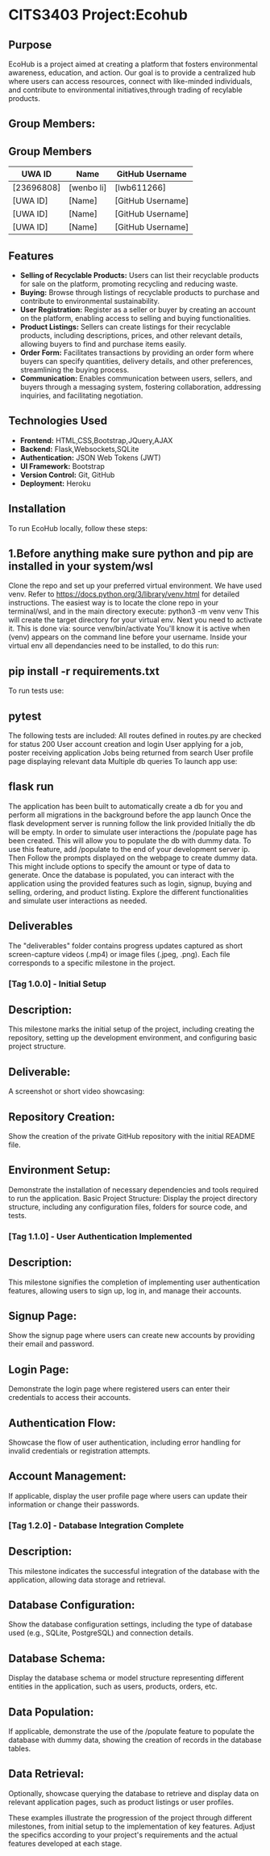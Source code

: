 # CITS3403 Project:Ecohub

## Purpose
EcoHub is a project aimed at creating a platform that fosters environmental awareness, education, and action. Our goal is to provide a centralized hub where users can access resources, connect with like-minded individuals, and contribute to environmental initiatives,through trading of recylable products.
## Group Members:
## Group Members
| UWA ID | Name          | GitHub Username |
|--------|---------------|-----------------|
| [23696808] | [wenbo li]        | [lwb611266]|
|[UWA ID] | [Name]        | [GitHub Username] |
| [UWA ID] | [Name]        | [GitHub Username] |
| [UWA ID] | [Name]        | [GitHub Username] |
## Features
- **Selling of Recyclable Products:** Users can list their recyclable products for sale on the platform, promoting recycling and reducing waste.
- **Buying:** Browse through listings of recyclable products to purchase and contribute to environmental sustainability.
- **User Registration:** Register as a seller or buyer by creating an account on the platform, enabling access to selling and buying functionalities.
- **Product Listings:** Sellers can create listings for their recyclable products, including descriptions, prices, and other relevant details, allowing buyers to find and purchase items easily.
- **Order Form:** Facilitates transactions by providing an order form where buyers can specify quantities, delivery details, and other preferences, streamlining the buying process.
- **Communication:** Enables communication between users, sellers, and buyers through a messaging system, fostering collaboration, addressing inquiries, and facilitating negotiation.


## Technologies Used
- **Frontend:** HTML,CSS,Bootstrap,JQuery,AJAX
- **Backend:** Flask,Websockets,SQLite
- **Authentication:** JSON Web Tokens (JWT)
- **UI Framework:** Bootstrap
- **Version Control:** Git, GitHub
- **Deployment:** Heroku

## Installation
To run EcoHub locally, follow these steps:

## 1.Before anything make sure python and pip are installed in your system/wsl
Clone the repo and set up your preferred virtual environment. We have used venv. Refer to https://docs.python.org/3/library/venv.html for detailed instructions. The easiest way is to locate the clone repo in your terminal/wsl, and in the main directory execute: python3 -m venv venv
This will create the target directory for your virtual env. Next you need to activate it. This is done via:
source venv/bin/activate
You'll know it is active when (venv) appears on the command line before your username.
Inside your virtual env all dependancies need to be installed, to do this run:
## pip install -r requirements.txt
To run tests use:
## pytest
The following tests are included:
All routes defined in routes.py are checked for status 200
User account creation and login
User applying for a job, poster receiving application
Jobs being returned from search
User profile page displaying relevant data
Multiple db queries
To launch app use:
## flask run
The application has been built to automatically create a db for you and perform all migrations in the background before the app launch
Once the flask development server is running follow the link provided
Initially the db will be empty. In order to simulate user interactions the /populate page has been created. This will allow you to populate the db with dummy data. To use this feature, add /populate  to the end of your development server ip. Then Follow the prompts displayed on the webpage to create dummy data. This might include options to specify the amount or type of data to generate.
Once the database is populated, you can interact with the application using the provided features such as login, signup, buying and selling, ordering, and product listing.
Explore the different functionalities and simulate user interactions as needed.
## Deliverables
The "deliverables" folder contains progress updates captured as short screen-capture videos (.mp4) or image files (.jpeg, .png). Each file corresponds to a specific milestone in the project.

### [Tag 1.0.0] - Initial Setup
## Description: 
This milestone marks the initial setup of the project, including creating the repository, setting up the development environment, and configuring basic project structure.

## Deliverable: 
A screenshot or short video showcasing:

## Repository Creation: 
Show the creation of the private GitHub repository with the initial README file.
## Environment Setup:
Demonstrate the installation of necessary dependencies and tools required to run the application.
Basic Project Structure: Display the project directory structure, including any configuration files, folders for source code, and tests.

### [Tag 1.1.0] - User Authentication Implemented
## Description: 
This milestone signifies the completion of implementing user authentication features, allowing users to sign up, log in, and manage their accounts.

## Signup Page: 
Show the signup page where users can create new accounts by providing their email and password.
## Login Page: 
Demonstrate the login page where registered users can enter their credentials to access their accounts.
## Authentication Flow: 
Showcase the flow of user authentication, including error handling for invalid credentials or registration attempts.
##  Account Management: 
If applicable, display the user profile page where users can update their information or change their passwords.

### [Tag 1.2.0] - Database Integration Complete
## Description: 
This milestone indicates the successful integration of the database with the application, allowing data storage and retrieval.

## Database Configuration: 
Show the database configuration settings, including the type of database used (e.g., SQLite, PostgreSQL) and connection details.
## Database Schema: 
Display the database schema or model structure representing different entities in the application, such as users, products, orders, etc.
## Data Population: 
If applicable, demonstrate the use of the /populate feature to populate the database with dummy data, showing the creation of records in the database tables.
## Data Retrieval:
Optionally, showcase querying the database to retrieve and display data on relevant application pages, such as product listings or user profiles.

These examples illustrate the progression of the project through different milestones, from initial setup to the implementation of key features. Adjust the specifics according to your project's requirements and the actual features developed at each stage.

